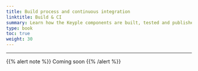 ```yaml
---
title: Build process and continuous integration
linktitle: Build & CI
summary: Learn how the Keyple components are built, tested and published.
type: book
toc: true
weight: 30
---
```


---
{{% alert note %}} Coming soon {{% /alert %}} 